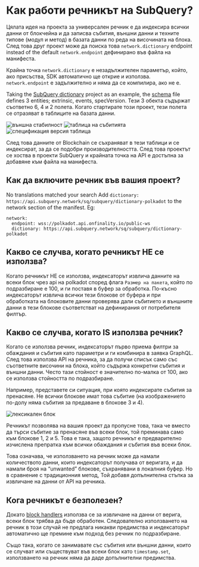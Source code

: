 # Как работи речникът на SubQuery?

Цялата идея на проекта за универсален речник е да индексира всички данни от блокчейна и да записва събития, външни данни и техните типове (модул и метод) в базата данни по реда на височината на блока. След това друг проект може да поиска това `network.dictionary` endpoint instead of the default `network.endpoint` дефинирано във файла на манифеста.

Крайна точка `network.dictionary` е незадължителен параметър, който, ако присъства, SDK автоматично ще открие и използва. `network.endpoint` е задължително и няма да се компилира, ако не е.

Taking the [SubQuery dictionary](https://github.com/subquery/subql-dictionary) project as an example, the [schema](https://github.com/subquery/subql-dictionary/blob/main/schema.graphql) file defines 3 entities; extrinsic, events, specVersion. Тези 3 обекта съдържат съответно 6, 4 и 2 полета. Когато стартирате този проект, тези полета се отразяват в таблиците на базата данни.

![външна стабилност](/assets/img/extrinsics_table.png) ![таблица на събитията](/assets/img/events_table.png) ![спецификация версия таблица](/assets/img/specversion_table.png)

След това данните от Blockchain се съхраняват в тези таблици и се индексират, за да се подобри производителността. След това проектът се хоства в проекти SubQuery и крайната точка на API е достъпна за добавяне към файла на манифеста.

## Как да включите речник във вашия проект?

No translations matched your search Add `dictionary: https://api.subquery.network/sq/subquery/dictionary-polkadot` to the network section of the manifest. Eg:

```shell
network:
  endpoint: wss://polkadot.api.onfinality.io/public-ws
  dictionary: https://api.subquery.network/sq/subquery/dictionary-polkadot
```

## Какво се случва, когато речникът НЕ се използва?

Когато речникът НЕ се използва, индексаторът извлича данните на всеки блок чрез api на polkadot според флага `Размер на пакета`, който по подразбиране е 100, и ги поставя в буфер за обработка. По-късно индексаторът извлича всички тези блокове от буфера и при обработката на блоковите данни проверява дали събитието и външните данни в тези блокове съответстват на дефинирания от потребителя филтър.

## Какво се случва, когато IS използва речник?

Когато се използва речник, индексаторът първо приема филтри за обаждания и събития като параметри и ги комбинира в заявка GraphQL. След това използва API на речника, за да получи списък само със съответните височини на блока, който съдържа конкретни събития и външни данни. Често тази стойност е значително по-малка от 100, ако се използва стойността по подразбиране.

Например, представете си ситуация, при която индексирате събития за пренасяне. Не всички блокове имат това събитие (на изображението по-долу няма събития за предаване в блокове 3 и 4).

![лексикален блок](/assets/img/dictionary_blocks.png)

Речникът позволява на вашия проект да пропусне това, така че вместо да търси събитие за пренасяне във всеки блок, той преминава само към блокове 1, 2 и 5. Това е така, защото речникът е предварително изчислена препратка към всички обаждания и събития във всеки блок.

Това означава, че използването на речник може да намали количеството данни, които индексаторът получава от веригата, и да намали броя на “unwanted” блокове, съхранявани в локалния буфер. Но в сравнение с традиционния метод, Той добавя допълнителна стъпка за извличане на данни от API на речника.

## Кога речникът е безполезен?

Докато [block handlers](https://doc.subquery.network/create/mapping.html#block-handler) използва се за извличане на данни от верига, всеки блок трябва да бъде обработен. Следователно използването на речник в този случай не предлага никакви предимства и индексаторът автоматично ще премине към подход без речник по подразбиране.

Също така, когато се занимавате със събития или външни данни, които се случват или съществуват във всеки блок като `timestamp.set`, използването на речник няма да даде допълнителни предимства.
